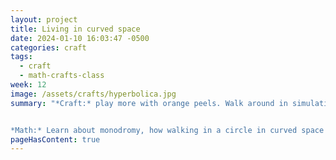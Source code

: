 ```yaml
---
layout: project
title: Living in curved space
date: 2024-01-10 16:03:47 -0500
categories: craft
tags:
  - craft
  - math-crafts-class
week: 12
image: /assets/crafts/hyperbolica.jpg
summary: "*Craft:* play more with orange peels. Walk around in simulations of spherical and hyperbolic space (image to right from game *hyperbolica*). How does it feel to live in a curved space?


*Math:* Learn about monodromy, how walking in a circle in curved space causes you to rotate. Use this to recontextualize everything in the class."
pageHasContent: true
---
```

